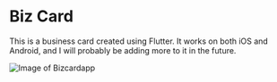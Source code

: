 # Biz Card

This is a business card created using Flutter. It works on both iOS and Android, and I will probably be adding more to it in the future. 

![Image of Bizcardapp](https://i.ibb.co/86tRyJ6/bizcard.png)